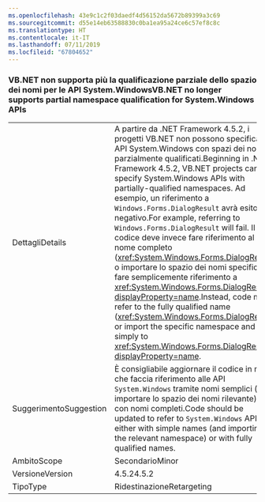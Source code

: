 ```yaml
---
ms.openlocfilehash: 43e9c1c2f03daedf4d56152da5672b89399a3c69
ms.sourcegitcommit: d55e14eb63588830c0ba1ea95a24ce6c57ef8c8c
ms.translationtype: HT
ms.contentlocale: it-IT
ms.lasthandoff: 07/11/2019
ms.locfileid: "67804652"
---
```

### <a name="vbnet-no-longer-supports-partial-namespace-qualification-for-systemwindows-apis"></a><span data-ttu-id="1ebf6-101">VB.NET non supporta più la qualificazione parziale dello spazio dei nomi per le API System.Windows</span><span class="sxs-lookup"><span data-stu-id="1ebf6-101">VB.NET no longer supports partial namespace qualification for System.Windows APIs</span></span>

|   |   |
|---|---|
|<span data-ttu-id="1ebf6-102">Dettagli</span><span class="sxs-lookup"><span data-stu-id="1ebf6-102">Details</span></span>|<span data-ttu-id="1ebf6-103">A partire da .NET Framework 4.5.2, i progetti VB.NET non possono specificare API System.Windows con spazi dei nomi parzialmente qualificati.</span><span class="sxs-lookup"><span data-stu-id="1ebf6-103">Beginning in .NET Framework 4.5.2, VB.NET projects cannot specify System.Windows APIs with partially-qualified namespaces.</span></span> <span data-ttu-id="1ebf6-104">Ad esempio, un riferimento a <code>Windows.Forms.DialogResult</code> avrà esito negativo.</span><span class="sxs-lookup"><span data-stu-id="1ebf6-104">For example, referring to <code>Windows.Forms.DialogResult</code> will fail.</span></span> <span data-ttu-id="1ebf6-105">Il codice deve invece fare riferimento al nome completo (<xref:System.Windows.Forms.DialogResult>) o importare lo spazio dei nomi specifico e fare semplicemente riferimento a <xref:System.Windows.Forms.DialogResult?displayProperty=name>.</span><span class="sxs-lookup"><span data-stu-id="1ebf6-105">Instead, code must refer to the fully qualified name (<xref:System.Windows.Forms.DialogResult>) or import the specific namespace and refer simply to <xref:System.Windows.Forms.DialogResult?displayProperty=name>.</span></span>|
|<span data-ttu-id="1ebf6-106">Suggerimento</span><span class="sxs-lookup"><span data-stu-id="1ebf6-106">Suggestion</span></span>|<span data-ttu-id="1ebf6-107">È consigliabile aggiornare il codice in modo che faccia riferimento alle API <code>System.Windows</code> tramite nomi semplici (e importare lo spazio dei nomi rilevante) o con nomi completi.</span><span class="sxs-lookup"><span data-stu-id="1ebf6-107">Code should be updated to refer to <code>System.Windows</code> APIs either with simple names (and importing the relevant namespace) or with fully qualified names.</span></span>|
|<span data-ttu-id="1ebf6-108">Ambito</span><span class="sxs-lookup"><span data-stu-id="1ebf6-108">Scope</span></span>|<span data-ttu-id="1ebf6-109">Secondario</span><span class="sxs-lookup"><span data-stu-id="1ebf6-109">Minor</span></span>|
|<span data-ttu-id="1ebf6-110">Versione</span><span class="sxs-lookup"><span data-stu-id="1ebf6-110">Version</span></span>|<span data-ttu-id="1ebf6-111">4.5.2</span><span class="sxs-lookup"><span data-stu-id="1ebf6-111">4.5.2</span></span>|
|<span data-ttu-id="1ebf6-112">Tipo</span><span class="sxs-lookup"><span data-stu-id="1ebf6-112">Type</span></span>|<span data-ttu-id="1ebf6-113">Ridestinazione</span><span class="sxs-lookup"><span data-stu-id="1ebf6-113">Retargeting</span></span>|

